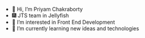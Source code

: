 - 👋 Hi, I’m Priyam Chakraborty
- 🎆 JTS team in Jellyfish
- 👀 I’m interested in Front End Development
- 🌱 I’m currently learning new ideas and technologies

<!---
priyamchakraborty/priyamchakraborty is a ✨ special ✨ repository because its `README.md` (this file) appears on your GitHub profile.
You can click the Preview link to take a look at your changes.
--->
